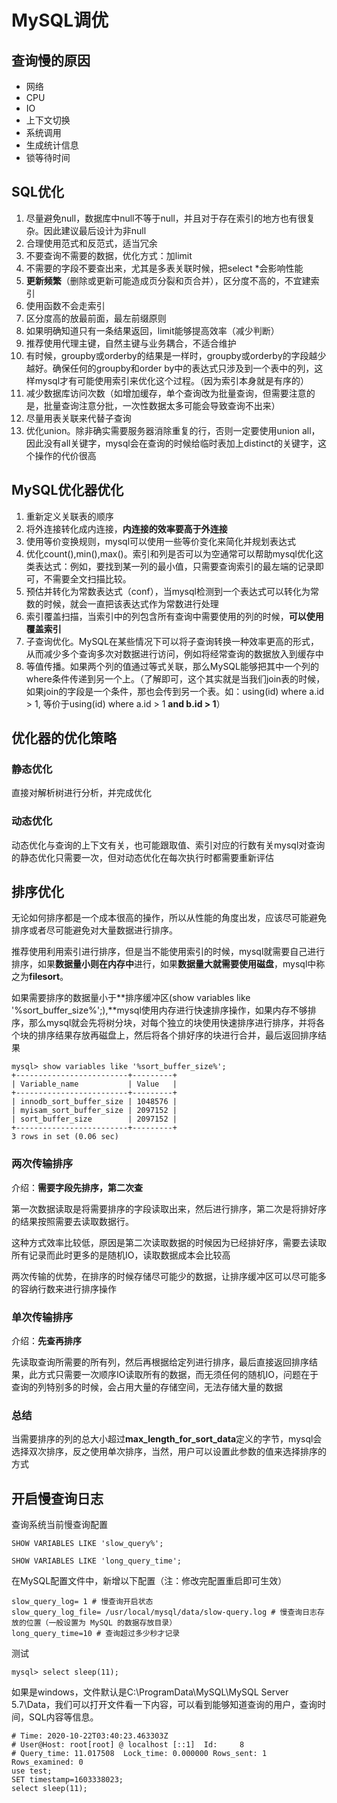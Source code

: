# MySQL调优



## 查询慢的原因

- 网络
- CPU
- IO
- 上下文切换
- 系统调用
- 生成统计信息
- 锁等待时间



## SQL优化

1. 尽量避免null，数据库中null不等于null，并且对于存在索引的地方也有很复杂。因此建议最后设计为非null
2. 合理使用范式和反范式，适当冗余
3. 不要查询不需要的数据，优化方式：加limit
4. 不需要的字段不要查出来，尤其是多表关联时候，把select *会影响性能
5. **更新频繁**（删除或更新可能造成页分裂和页合并），区分度不高的，不宜建索引
6. 使用函数不会走索引
7. 区分度高的放最前面，最左前缀原则
8. 如果明确知道只有一条结果返回，limit能够提高效率（减少判断）
9. 推荐使用代理主键，自然主键与业务耦合，不适合维护
10. 有时候，groupby或orderby的结果是一样时，groupby或orderby的字段越少越好。确保任何的groupby和order by中的表达式只涉及到一个表中的列，这样mysql才有可能使用索引来优化这个过程。（因为索引本身就是有序的）
11. 减少数据库访问次数（如增加缓存，单个查询改为批量查询，但需要注意的是，批量查询注意分批，一次性数据太多可能会导致查询不出来）
12. 尽量用表关联来代替子查询
13. 优化union。除非确实需要服务器消除重复的行，否则一定要使用union all，因此没有all关键字，mysql会在查询的时候给临时表加上distinct的关键字，这个操作的代价很高





## MySQL优化器优化

1.  重新定义关联表的顺序
2. 将外连接转化成内连接，**内连接的效率要高于外连接**
3. 使用等价变换规则，mysql可以使用一些等价变化来简化并规划表达式
4. 优化count(),min(),max()。索引和列是否可以为空通常可以帮助mysql优化这类表达式：例如，要找到某一列的最小值，只需要查询索引的最左端的记录即可，不需要全文扫描比较。
5. 预估并转化为常数表达式（conf），当mysql检测到一个表达式可以转化为常数的时候，就会一直把该表达式作为常数进行处理
6. 索引覆盖扫描，当索引中的列包含所有查询中需要使用的列的时候，**可以使用覆盖索引**
7. 子查询优化。MySQL在某些情况下可以将子查询转换一种效率更高的形式，从而减少多个查询多次对数据进行访问，例如将经常查询的数据放入到缓存中
8. 等值传播。如果两个列的值通过等式关联，那么MySQL能够把其中一个列的where条件传递到另一个上。（了解即可，这个其实就是当我们join表的时候，如果join的字段是一个条件，那也会传到另一个表。如：using(id) where a.id > 1,  等价于using(id) where a.id > 1 **and b.id > 1**）



## 优化器的优化策略

### 静态优化

直接对解析树进行分析，并完成优化

### 动态优化

动态优化与查询的上下文有关，也可能跟取值、索引对应的行数有关mysql对查询的静态优化只需要一次，但对动态优化在每次执行时都需要重新评估





## 排序优化

无论如何排序都是一个成本很高的操作，所以从性能的角度出发，应该尽可能避免排序或者尽可能避免对大量数据进行排序。

推荐使用利用索引进行排序，但是当不能使用索引的时候，mysql就需要自己进行排序，如果**数据量小则在内存中**进行，如果**数据量大就需要使用磁盘**，mysql中称之为**filesort**。

如果需要排序的数据量小于**排序缓冲区(show variables like '%sort_buffer_size%';),**mysql使用内存进行快速排序操作，如果内存不够排序，那么mysql就会先将树分块，对每个独立的块使用快速排序进行排序，并将各个块的排序结果存放再磁盘上，然后将各个排好序的块进行合并，最后返回排序结果

```mysql
mysql> show variables like '%sort_buffer_size%';
+-------------------------+---------+
| Variable_name           | Value   |
+-------------------------+---------+
| innodb_sort_buffer_size | 1048576 |
| myisam_sort_buffer_size | 2097152 |
| sort_buffer_size        | 2097152 |
+-------------------------+---------+
3 rows in set (0.06 sec)
```



### 两次传输排序

介绍：**需要字段先排序，第二次查**

第一次数据读取是将需要排序的字段读取出来，然后进行排序，第二次是将排好序的结果按照需要去读取数据行。

这种方式效率比较低，原因是第二次读取数据的时候因为已经排好序，需要去读取所有记录而此时更多的是随机IO，读取数据成本会比较高

两次传输的优势，在排序的时候存储尽可能少的数据，让排序缓冲区可以尽可能多的容纳行数来进行排序操作



### 单次传输排序

介绍：**先查再排序**

先读取查询所需要的所有列，然后再根据给定列进行排序，最后直接返回排序结果，此方式只需要一次顺序IO读取所有的数据，而无须任何的随机IO，问题在于查询的列特别多的时候，会占用大量的存储空间，无法存储大量的数据



### 总结

当需要排序的列的总大小超过**max_length_for_sort_data**定义的字节，mysql会选择双次排序，反之使用单次排序，当然，用户可以设置此参数的值来选择排序的方式





## 开启慢查询日志

查询系统当前慢查询配置

```mysql
SHOW VARIABLES LIKE 'slow_query%';

SHOW VARIABLES LIKE 'long_query_time';
```



在MySQL配置文件中，新增以下配置（注：修改完配置重启即可生效）

```
slow_query_log= 1 # 慢查询开启状态
slow_query_log_file= /usr/local/mysql/data/slow-query.log # 慢查询日志存放的位置（一般设置为 MySQL 的数据存放目录）
long_query_time=10 # 查询超过多少秒才记录
```



测试

```mysql
mysql> select sleep(11);
```

如果是windows，文件默认是C:\ProgramData\MySQL\MySQL Server 5.7\Data，我们可以打开文件看一下内容，可以看到能够知道查询的用户，查询时间，SQL内容等信息。

```log
# Time: 2020-10-22T03:40:23.463303Z
# User@Host: root[root] @ localhost [::1]  Id:     8
# Query_time: 11.017508  Lock_time: 0.000000 Rows_sent: 1  Rows_examined: 0
use test;
SET timestamp=1603338023;
select sleep(11);
```

